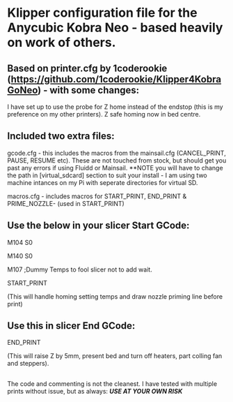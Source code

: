 # Klipper configuration file for the Anycubic Kobra Neo - based heavily on work of others.

## Based on printer.cfg by 1coderookie (https://github.com/1coderookie/Klipper4KobraGoNeo) - with some changes:

I have set up to use the probe for Z home instead of the endstop (this is my preference on my other printers). Z safe homing now in bed centre.

## Included two extra files:

gcode.cfg - this includes the macros from the mainsail.cfg (CANCEL_PRINT, PAUSE, RESUME etc). These are not touched from stock, but should get you past any errors if using Fluidd or Mainsail. **NOTE you will have to change the path in [virtual_sdcard] section to suit your install - I am using two machine intances on my Pi with seperate directories for virtual SD.

macros.cfg - includes macros for START_PRINT, END_PRINT & PRIME_NOZZLE- (used in START_PRINT)

## Use the below in your slicer Start GCode:

M104 S0

M140 S0

M107 ;Dummy Temps to fool slicer not to add wait.

START_PRINT

(This will handle homing setting temps and draw nozzle priming line before print)

## Use this in slicer End GCode:

END_PRINT

(This will raise Z by 5mm, present bed and turn off heaters, part colling fan and steppers).
##
The code and commenting is not the cleanest. I have tested with multiple prints without issue, but as always: 
***USE AT YOUR OWN RISK***

